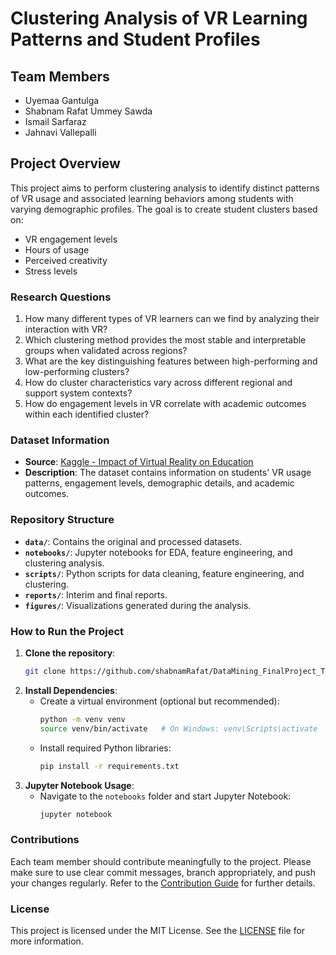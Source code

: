 # Clustering Analysis of VR Learning Patterns and Student Profiles

## Team Members
- Uyemaa Gantulga
- Shabnam Rafat Ummey Sawda
- Ismail Sarfaraz
- Jahnavi Vallepalli

## Project Overview
This project aims to perform clustering analysis to identify distinct patterns of VR usage and associated learning behaviors among students with varying demographic profiles. The goal is to create student clusters based on:
- VR engagement levels
- Hours of usage
- Perceived creativity
- Stress levels

### Research Questions
1. How many different types of VR learners can we find by analyzing their interaction with VR?
2. Which clustering method provides the most stable and interpretable groups when validated across regions?
3. What are the key distinguishing features between high-performing and low-performing clusters?
4. How do cluster characteristics vary across different regional and support system contexts?
5. How do engagement levels in VR correlate with academic outcomes within each identified cluster?

### Dataset Information
- **Source**: [Kaggle - Impact of Virtual Reality on Education](https://www.kaggle.com/datasets/waqi786/impact-of-virtual-reality-on-education/data)
- **Description**: The dataset contains information on students' VR usage patterns, engagement levels, demographic details, and academic outcomes.

### Repository Structure
- **`data/`**: Contains the original and processed datasets.
- **`notebooks/`**: Jupyter notebooks for EDA, feature engineering, and clustering analysis.
- **`scripts/`**: Python scripts for data cleaning, feature engineering, and clustering.
- **`reports/`**: Interim and final reports.
- **`figures/`**: Visualizations generated during the analysis.

### How to Run the Project
1. **Clone the repository**:
    ```bash
    git clone https://github.com/shabnamRafat/DataMining_FinalProject_Team-1.git
    ```
2. **Install Dependencies**:
    - Create a virtual environment (optional but recommended):
      ```bash
      python -m venv venv
      source venv/bin/activate   # On Windows: venv\Scripts\activate
      ```
    - Install required Python libraries:
      ```bash
      pip install -r requirements.txt
      ```
3. **Jupyter Notebook Usage**:
    - Navigate to the `notebooks` folder and start Jupyter Notebook:
      ```bash
      jupyter notebook
      ```

### Contributions
Each team member should contribute meaningfully to the project. Please make sure to use clear commit messages, branch appropriately, and push your changes regularly. Refer to the [Contribution Guide](CONTRIBUTING.md) for further details.

### License
This project is licensed under the MIT License. See the [LICENSE](LICENSE) file for more information.
